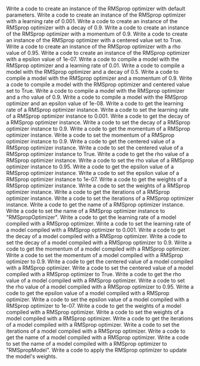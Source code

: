 Write a code to create an instance of the RMSprop optimizer with default parameters.
Write a code to create an instance of the RMSprop optimizer with a learning rate of 0.001.
Write a code to create an instance of the RMSprop optimizer with a decay of 0.9.
Write a code to create an instance of the RMSprop optimizer with a momentum of 0.9.
Write a code to create an instance of the RMSprop optimizer with a centered value set to True.
Write a code to create an instance of the RMSprop optimizer with a rho value of 0.95.
Write a code to create an instance of the RMSprop optimizer with a epsilon value of 1e-07.
Write a code to compile a model with the RMSprop optimizer and a learning rate of 0.01.
Write a code to compile a model with the RMSprop optimizer and a decay of 0.5.
Write a code to compile a model with the RMSprop optimizer and a momentum of 0.9.
Write a code to compile a model with the RMSprop optimizer and centered value set to True.
Write a code to compile a model with the RMSprop optimizer and a rho value of 0.9.
Write a code to compile a model with the RMSprop optimizer and an epsilon value of 1e-08.
Write a code to get the learning rate of a RMSprop optimizer instance.
Write a code to set the learning rate of a RMSprop optimizer instance to 0.001.
Write a code to get the decay of a RMSprop optimizer instance.
Write a code to set the decay of a RMSprop optimizer instance to 0.9.
Write a code to get the momentum of a RMSprop optimizer instance.
Write a code to set the momentum of a RMSprop optimizer instance to 0.9.
Write a code to get the centered value of a RMSprop optimizer instance.
Write a code to set the centered value of a RMSprop optimizer instance to True.
Write a code to get the rho value of a RMSprop optimizer instance.
Write a code to set the rho value of a RMSprop optimizer instance to 0.95.
Write a code to get the epsilon value of a RMSprop optimizer instance.
Write a code to set the epsilon value of a RMSprop optimizer instance to 1e-07.
Write a code to get the weights of a RMSprop optimizer instance.
Write a code to set the weights of a RMSprop optimizer instance.
Write a code to get the iterations of a RMSprop optimizer instance.
Write a code to set the iterations of a RMSprop optimizer instance.
Write a code to get the name of a RMSprop optimizer instance.
Write a code to set the name of a RMSprop optimizer instance to "RMSpropOptimizer".
Write a code to get the learning rate of a model compiled with a RMSprop optimizer.
Write a code to set the learning rate of a model compiled with a RMSprop optimizer to 0.001.
Write a code to get the decay of a model compiled with a RMSprop optimizer.
Write a code to set the decay of a model compiled with a RMSprop optimizer to 0.9.
Write a code to get the momentum of a model compiled with a RMSprop optimizer.
Write a code to set the momentum of a model compiled with a RMSprop optimizer to 0.9.
Write a code to get the centered value of a model compiled with a RMSprop optimizer.
Write a code to set the centered value of a model compiled with a RMSprop optimizer to True.
Write a code to get the rho value of a model compiled with a RMSprop optimizer.
Write a code to set the rho value of a model compiled with a RMSprop optimizer to 0.95.
Write a code to get the epsilon value of a model compiled with a RMSprop optimizer.
Write a code to set the epsilon value of a model compiled with a RMSprop optimizer to 1e-07.
Write a code to get the weights of a model compiled with a RMSprop optimizer.
Write a code to set the weights of a model compiled with a RMSprop optimizer.
Write a code to get the iterations of a model compiled with a RMSprop optimizer.
Write a code to set the iterations of a model compiled with a RMSprop optimizer.
Write a code to get the name of a model compiled with a RMSprop optimizer.
Write a code to set the name of a model compiled with a RMSprop optimizer to "RMSpropModel".
Write a code to apply the RMSprop optimizer to update the model's weights.